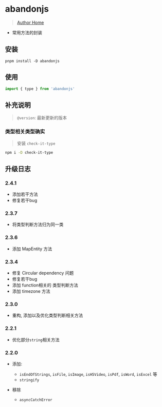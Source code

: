 # abandonjs

> [Author Home](https://guanruihua.github.io/#/)

- 常用方法的封装

## 安装

```shell
pnpm install -D abandonjs
```

## 使用

```js
import { type } from 'abandonjs'
```

## 补充说明

> `@version`: 最新更新的版本

### 类型相关类型确实

> 安装 `check-it-type`

```bash
npm i -D check-it-type
```

## 升级日志

### 2.4.1

- 添加若干方法
- 修复若干bug

### 2.3.7

- 将类型判断方法归为同一类

### 2.3.6

- 添加 MapEntity 方法

### 2.3.4

- 修复 Circular dependency 问题
- 修复若干bug
- 添加 function相关的 类型判断方法
- 添加 timezone 方法

### 2.3.0

- 重构, 添加以及优化类型判断相关方法

### 2.2.1

- 优化部分`string`相关方法

### 2.2.0

- 添加:
  - `isEndOfStrings`, `isFile`, `isImage`, `isH5Video`, `isPdf`, `isWord`, `isExcel` 等
  - `stringify`

- 移除
  - `asyncCatchError`
